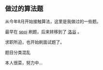 ## 做过的算法题
从今年8月开始接触算法，这里是我做过的一些题。

最早在 [spoj](https://www.spoj.com/) 刷题，后来转移到了 [洛谷](https://www.luogu.org/) 。

求职所迫，也开始刷面试题了。

题目分类混乱

本人很菜，努力中...

